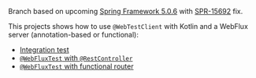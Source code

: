 Branch based on upcoming [Spring Framework 5.0.6](https://jira.spring.io/browse/SPR/fixforversion/16720/)
with [SPR-15692](https://jira.spring.io/browse/SPR-15692) fix.

This projects shows how to use `@WebTestClient` with Kotlin and a WebFlux server (annotation-based or functional):
 - [Integration test](https://github.com/sdeleuze/webflux-kotlin-web-tests/blob/master/src/test/kotlin/com/example/FooIntegrationTests.kt)
 - [`@WebFluxTest` with `@RestController`](https://github.com/sdeleuze/webflux-kotlin-web-tests/blob/master/src/test/kotlin/com/example/FooControllerTests.kt)
 - [`@WebFluxTest` with functional router](https://github.com/sdeleuze/webflux-kotlin-web-tests/blob/master/src/test/kotlin/com/example/FooRouterTests.kt)
